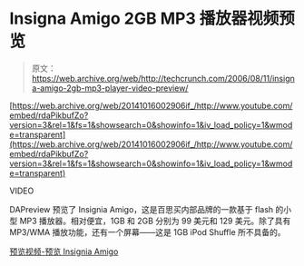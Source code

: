 # Insigna Amigo 2GB MP3 播放器视频预览

> 原文：<https://web.archive.org/web/http://techcrunch.com/2006/08/11/insigna-amigo-2gb-mp3-player-video-preview/>

 [https://web.archive.org/web/20141016002906if_/http://www.youtube.com/embed/rdaPikbufZo?version=3&rel=1&fs=1&showsearch=0&showinfo=1&iv_load_policy=1&wmode=transparent](https://web.archive.org/web/20141016002906if_/http://www.youtube.com/embed/rdaPikbufZo?version=3&rel=1&fs=1&showsearch=0&showinfo=1&iv_load_policy=1&wmode=transparent)

VIDEO

DAPreview 预览了 Insignia Amigo，这是百思买内部品牌的一款基于 flash 的小型 MP3 播放器。相对便宜，1GB 和 2GB 分别为 99 美元和 129 美元。除了具有 MP3/WMA 播放功能，还有一个屏幕——这是 1GB iPod Shuffle 所不具备的。

[预览视频-预览 Insignia Amigo](https://web.archive.org/web/20141016002906/http://www.maximonline.com/contests/SnakesOnAPlane/?src=mktSP2)